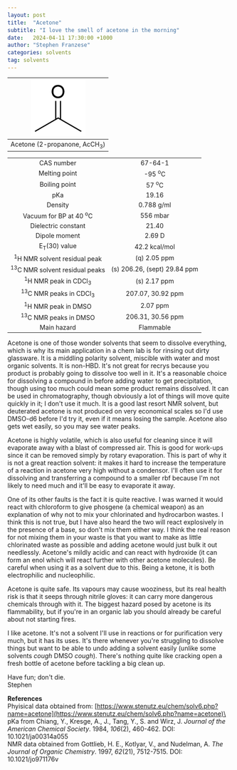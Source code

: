 ```yaml
---
layout: post
title:  "Acetone"
subtitle: "I love the smell of acetone in the morning"
date:   2024-04-11 17:30:00 +1000
author: "Stephen Franzese"
categories: solvents
tag: solvents
---
```



|![acetone](/assets/acetone.png)|
|:---:|
|Acetone (2-propanone, AcCH<sub>3</sub>)|

|  |  |
| :----------------: | :-----------------: |
| CAS number       | 	     67-64-1 |
| Melting point |   -95 <sup>o</sup>C  |
| Boiling point | 57 <sup>o</sup>C |
|      pKa      |         19.16        |
|    Density    |       0.788 g/ml      |
| Vacuum for BP at 40 <sup>o</sup>C |     556 mbar     |
| Dielectric constant | 21.40 |
| Dipole moment| 2.69 D |
| E<sub>T</sub>(30) value | 42.2 kcal/mol |
| <sup>1</sup>H NMR solvent residual peak | (q) 2.05 ppm |
| <sup>13</sup>C NMR solvent residual peaks | (s) 206.26, (sept) 29.84 ppm |
| <sup>1</sup>H NMR peak in CDCl<sub>3</sub>| (s) 2.17 ppm |
| <sup>13</sup>C NMR peaks in CDCl<sub>3</sub>| 207.07, 30.92 ppm |
| <sup>1</sup>H NMR peak in DMSO | 2.07 ppm |
| <sup>13</sup>C NMR peaks in DMSO | 206.31, 30.56 ppm |
| Main hazard  | Flammable |

Acetone is one of those wonder solvents that seem to dissolve everything, which is why its main application in a chem lab is for rinsing out dirty glassware. It is a middling polarity solvent, miscible with water and most organic solvents. It is non-HBD. It's not great for recrys because you product is probably going to dissolve too well in it. It's a reasonable choice for dissolving a compound in before adding water to get precipitation, though using too much could mean some product remains dissolved. It can be used in chromatography, though obviously a lot of things will move quite quickly in it; I don't use it much. It is a good last resort NMR solvent, but deuterated acetone is not produced on very economical scales so I'd use DMSO-d6 before I'd try it, even if it means losing the sample. Acetone also gets wet easily, so you may see water peaks.

Acetone is highly volatile, which is also useful for cleaning since it will evaporate away with a blast of compressed air. This is good for work-ups since it can be removed simply by rotary evaporation. This is part of why it is not a great reaction solvent: it makes it hard to increase the temperature of a reaction in acetone very high without a condensor. I'll often use it for dissolving and transferring a compound to a smaller rbf because I'm not likely to need much and it'll be easy to evaporate it away.

One of its other faults is the fact it is quite reactive. I was warned it would react with chloroform to give phosgene (a chemical weapon) as an explanation of why not to mix your chlorinated and hydrocarbon wastes. I think this is not true, but I have also heard the two will react explosively in the presence of a base, so don't mix them either way. I think the real reason for not mixing them in your waste is that you want to make as little chlorinated waste as possible and adding acetone would just bulk it out needlessly. Acetone's mildly acidic and can react with hydroxide (it can form an enol which will react further with other acetone molecules). Be careful when using it as a solvent due to this. Being a ketone, it is both electrophilic and nucleophilic.

Acetone is quite safe. Its vapours may cause wooziness, but its real health risk is that it seeps through nitrile gloves: it can carry more dangerous chemicals through with it. The biggest hazard posed by acetone is its flammability, but if you're in an organic lab you should already be careful about not starting fires.

I like acetone. It's not a solvent I'll use in reactions or for purification very much, but it has its uses. It's there whenever you're struggling to dissolve things but want to be able to undo adding a solvent easily (unlike some solvents *cough* DMSO *cough*). There's nothing quite like cracking open a fresh bottle of acetone before tackling a big clean up.

Have fun; don't die.\
Stephen

**References**\
Phyisical data obtained from: [https://www.stenutz.eu/chem/solv6.php?name=acetone](https://www.stenutz.eu/chem/solv6.php?name=acetone)\
pKa from Chiang, Y., Kresge, A., J., Tang, Y., S. and Wirz, J. *Journal of the American Chemical Society*. 1984, *106*(2), 460-462. DOI: 10.1021/ja00314a055\
NMR data obtained from Gottlieb, H. E., Kotlyar, V., and Nudelman, A. *The Journal of Organic Chemistry*. 1997, *62*(21), 7512-7515. DOI: 10.1021/jo971176v
